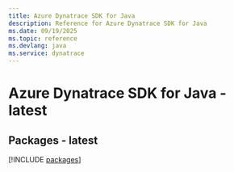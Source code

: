 ```yaml
---
title: Azure Dynatrace SDK for Java
description: Reference for Azure Dynatrace SDK for Java
ms.date: 09/19/2025
ms.topic: reference
ms.devlang: java
ms.service: dynatrace
---
```

# Azure Dynatrace SDK for Java - latest
## Packages - latest
[!INCLUDE [packages](dynatrace-index.md)]